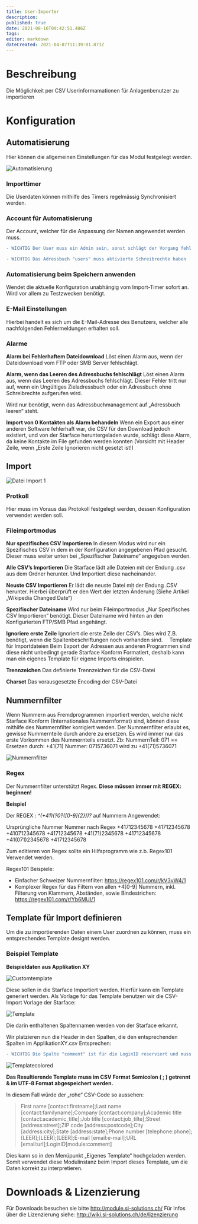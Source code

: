 ```yaml
---
title: User-Importer
description: 
published: true
date: 2021-08-16T09:42:51.486Z
tags: 
editor: markdown
dateCreated: 2021-04-07T11:39:01.873Z
---
```


# Beschreibung
Die Möglichkeit per CSV Userinformamationen für Anlagenbenutzer zu importieren
# Konfiguration
## Automatisierung

Hier können die allgemeinen Einstellungen für das Modul festgelegt werden.

![Automatisierung](/uploads/userimporter/automatisierung.jpg "Automatisierung")

### Importtimer
Die Userdaten können mithilfe des Timers regelmässig Synchronisiert werden.

### Account für Automatisierung

Der Account, welcher für die Anpassung der Namen angewendet werden muss.

```diff
- WICHTIG Der User muss ein Admin sein, sonst schlägt der Vorgang fehl!
```

```diff
- WICHTIG Das Adressbuch "users" muss aktivierte Schreibrechte haben
```

### Automatisierung beim Speichern anwenden
Wendet die aktuelle Konfiguration unabhängig vom Import-Timer sofort an. 
Wird vor allem zu Testzwecken benötigt.

### E-Mail Einstellungen
 
Hierbei handelt es sich um die E-Mail-Adresse des Benutzers, welcher alle nachfolgenden Fehlermeldungen erhalten soll.

### Alarme
**Alarm bei Fehlerhaftem Dateidownload**
Löst einen Alarm aus, wenn der Dateidownload vom FTP oder SMB Server fehlschlägt.

**Alarm, wenn das Leeren des Adressbuchs fehlschlägt**
Löst einen Alarm aus, wenn das Leeren des Adressbuchs fehlschlägt. Dieser Fehler tritt nur auf, wenn ein Ungültiges Zieladressbuch oder ein Adressbuch ohne Schreibrechte aufgerufen wird.

Wird nur benötigt, wenn das Adressbuchmanagement auf „Adressbuch leeren“ steht. 

**Import von 0 Kontakten als Alarm behandeln**
Wenn ein Export aus einer anderen Software fehlerhaft war, die CSV für den Download jedoch existiert, und von der Starface heruntergeladen wurde, schlägt diese Alarm, da keine Kontakte im File gefunden werden konnten 
(Vorsicht mit Header Zeile, wenn „Erste Zeile Ignorieren nicht gesetzt ist!)

## Import
![Datei Import 1](/uploads/adressbuch-importer/datei-import-1.png "Datei Import 1")
### Protkoll

Hier muss im Voraus das Protokoll festgelegt werden, dessen Konfiguration verwendet werden soll.

### Fileimportmodus

**Nur spezifisches CSV Importieren**
In diesem Modus wird nur ein Spezifisches CSV in dem in der Konfiguration angegebenen Pfad gesucht. Dieser muss weiter unten bei „Spezifischer Dateiname“ angegeben werden.

**Alle CSV’s Importieren**
Die Starface lädt alle Dateien mit der Endung .csv aus dem Ordner herunter. Und Importiert diese nacheinander.

**Neuste CSV Importieren**
Er lädt die neuste Datei mit der Endung .CSV herunter. Hierbei überprüft er den Wert der letzten Änderung (Siehe Artikel „Wikipedia Changed Date“)

**Spezifischer Dateiname**
Wird nur beim Fileimportmodus „Nur Spezifisches CSV Importieren“ benötigt. Dieser Dateiname wird hinten an den Konfigurierten FTP/SMB Pfad angehängt.

**Ignoriere erste Zeile**
Ignoriert die erste Zeile der CSV’s. Dies wird Z.B. benötigt, wenn die Spaltenbeschriftungen noch vorhanden sind. 
Template für Importdateien
Beim Export der Adressen aus anderen Programmen sind diese nicht unbedingt gerade Starface Konform Formatiert, deshalb kann man ein eigenes Template für eigene Imports einspielen.

**Trennzeichen**
Das definierte Trennzeichen für die CSV-Datei

**Charset**
Das vorausgesetzte Encoding der CSV-Datei


## Nummernfilter
Wenn Nummern aus Fremdprogrammen importiert werden, welche nicht Starface Konform (Internationales Nummernformat) sind, können diese mithilfe des Nummernfilter korrigiert werden.
Der Nummernfilter erlaubt es, gewisse Nummernteile durch andere zu ersetzen.
Es wird immer nur das erste Vorkommen des Nummernteils ersetzt.
Zb: NummernTeil: 071 == Ersetzen durch: +41(71)
Nummer: 0715736071 wird zu +41(71)5736071

![Nummernfilter](/uploads/adressbuch-importer/nummernfilter.png "Nummernfilter")

### Regex
Der Nummernfilter unterstützt Regex. **Diese müssen immer mit REGEX: beginnen!**

**Beispiel**

Der REGEX : *^(\+41)\(?0?([0-9]{2})\)?* auf Nummern Angewendet:

Ursprüngliche Nummer	                    Nummer nach Regex
+41712345678	                                  +41712345678
+410712345678		              	               +41712345678
+41(71)2345678		              	              +41712345678
+41(071)2345678		                 	           +41712345678

Zum editieren von Regex sollte ein Hilfsprogramm wie z.b. Regex101 Verwendet werden.

Regex101 Beispiele:

* Einfacher Schweizer Nummernfilter: https://regex101.com/r/kV3vW4/1
* Komplexer Regex für das Filtern von allen +4[0-9] Nummern, inkl. Filterung von Klammern, Abständen, sowie Bindestrichen: https://regex101.com/r/Yb6MUI/1

## Template für Import definieren
Um die zu importierenden Daten einem User zuordnen zu können, muss ein entsprechendes Template designt werden.

### Beispiel Template

**Beispieldaten aus Applikation XY**

![Customtemplate](/uploads/userimporter/customtemplate.jpg "Customtemplate")

Diese sollen in die Starface Importiert werden. Hierfür kann ein Template generiert werden.
Als Vorlage für das Template benutzen wir die CSV-Import Vorlage der Starface:

![Template](/uploads/adressbuch-importer/template.png "Template")

Die darin enthaltenen Spaltennamen werden von der Starface erkannt.

Wir platzieren nun die Header in den Spalten, die den entsprechenden Spalten im ApplikationXY.csv Entsprechen:

```diff
- WICHTIG Die Spalte "comment" ist für die LoginID reserviert und muss ZWINGEND vorhanden sein.
```

![Templatecolored](/uploads/userimporter/templatecolored.jpg "Templatecolored")

**Das Resultierende Template muss im CSV Format Semicolon ( ; ) getrennt & im UTF-8 Format abgespeichert werden.**

In diesem Fall würde der „rohe“ CSV-Code so aussehen:

> First name [contact:firstname];Last name [contact:familyname];Company [contact:company];Academic title [contact:academic_title];Job title [contact:job_tilte];Street [address:street];ZIP code [address:postcode];City [address:city];State [address:state];Phone number [telephone:phone];[LEER];[LEER];[LEER];E-mail [email:e-mail];URL [email:url];LoginID[module:comment]


Dies kann so in den Menüpunkt „Eigenes Template“ hochgeladen werden. Somit verwendet diese Modulinstanz beim Import dieses Template, um die Daten korrekt zu interpretieren.

# Downloads & Lizenzierung
Für Downloads besuchen sie bitte http://module.si-solutions.ch/
Für Infos über die Lizenzierung siehe: http://wiki.si-solutions.ch/de/lizenzierung
